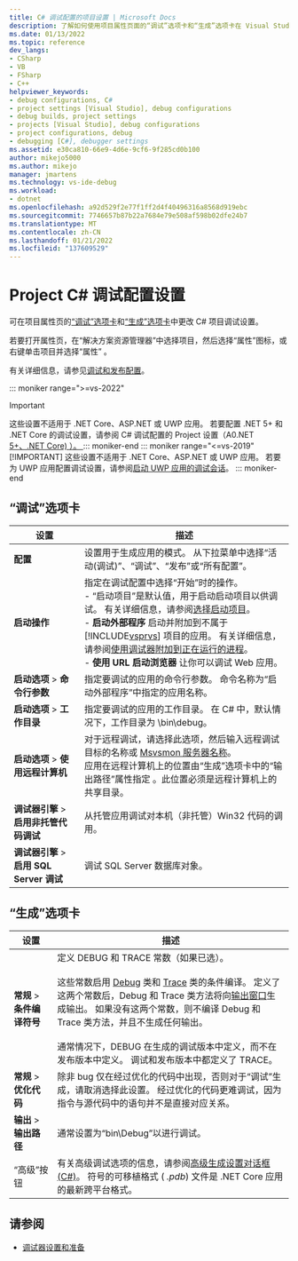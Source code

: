 ```yaml
---
title: C# 调试配置的项目设置 | Microsoft Docs
description: 了解如何使用项目属性页面的“调试”选项卡和“生成”选项卡在 Visual Studio 中更改 C# 调试配置的项目设置。
ms.date: 01/13/2022
ms.topic: reference
dev_langs:
- CSharp
- VB
- FSharp
- C++
helpviewer_keywords:
- debug configurations, C#
- project settings [Visual Studio], debug configurations
- debug builds, project settings
- projects [Visual Studio], debug configurations
- project configurations, debug
- debugging [C#], debugger settings
ms.assetid: e30ca810-66e9-4d6e-9cf6-9f285cd0b100
author: mikejo5000
ms.author: mikejo
manager: jmartens
ms.technology: vs-ide-debug
ms.workload:
- dotnet
ms.openlocfilehash: a92d529f2e77f1ff2d4f40496316a8568d919ebc
ms.sourcegitcommit: 7746657b87b22a7684e79e508af598b02dfe24b7
ms.translationtype: MT
ms.contentlocale: zh-CN
ms.lasthandoff: 01/21/2022
ms.locfileid: "137609529"
---
```

# <a name="project-settings-for-c-debug-configurations"></a>Project C# 调试配置设置

可在项目属性页的[“调试”选项卡](#debug-tab)和[“生成”选项卡](#build-tab)中更改 C# 项目调试设置。

若要打开属性页，在“解决方案资源管理器”中选择项目，然后选择“属性”图标，或右键单击项目并选择“属性”  。

有关详细信息，请参见[调试和发布配置](how-to-set-debug-and-release-configurations.md)。

::: moniker range=">=vs-2022"
>[!IMPORTANT]
>这些设置不适用于 .NET Core、ASP.NET 或 UWP 应用。 若要配置 .NET 5+ 和 .NET Core 的调试设置，请参阅 C# 调试配置的 Project 设置（A0.NET [5+、.NET Core) ）。 ](../debugger/project-settings-for-csharp-debug-configurations-dotnetcore.md)
::: moniker-end
::: moniker range="<=vs-2019"
>[!IMPORTANT]
>这些设置不适用于 .NET Core、ASP.NET 或 UWP 应用。 若要为 UWP 应用配置调试设置，请参阅[启动 UWP 应用的调试会话](start-a-debugging-session-for-a-store-app-in-visual-studio-vb-csharp-cpp-and-xaml.md)。
::: moniker-end

## <a name="debug-tab"></a>“调试”选项卡

|设置|描述|
|-------------------------------------| - |
| **配置** | 设置用于生成应用的模式。 从下拉菜单中选择“活动(调试)”、“调试”、“发布”或“所有配置”。 |
| **启动操作** | 指定在调试配置中选择“开始”时的操作。<br />- “启动项目”是默认值，用于启动启动项目以供调试。 有关详细信息，请参阅[选择启动项目](/previous-versions/visualstudio/visual-studio-2010/0s590bew(v=vs.100))。<br />- **启动外部程序** 启动并附加到不属于 [!INCLUDE[vsprvs](../code-quality/includes/vsprvs_md.md)] 项目的应用。 有关详细信息，请参阅[使用调试器附加到正在运行的进程](attach-to-running-processes-with-the-visual-studio-debugger.md)。<br />- **使用 URL 启动浏览器** 让你可以调试 Web 应用。 |
| **启动选项** > **命令行参数** | 指定要调试的应用的命令行参数。 命令名称为“启动外部程序”中指定的应用名称。 |
| **启动选项** > **工作目录** | 指定要调试的应用的工作目录。 在 C# 中，默认情况下，工作目录为 \bin\debug。
| **启动选项** > **使用远程计算机**|对于远程调试，请选择此选项，然后输入远程调试目标的名称或 [Msvsmon 服务器名称](../debugger/remote-debugging.md)。 <br />应用在远程计算机上的位置由“生成”选项卡中的“输出路径”属性指定 。此位置必须是远程计算机上的共享目录。
| **调试器引擎** > **启用非托管代码调试** | 从托管应用调试对本机（非托管）Win32 代码的调用。 |
| **调试器引擎** > **启用 SQL Server 调试** | 调试 SQL Server 数据库对象。 |

## <a name="build-tab"></a>“生成”选项卡

|设置|描述|
|-------------|-----------------|
|**常规** > **条件编译符号**|定义 DEBUG 和 TRACE 常数（如果已选）。<br /><br /> 这些常数启用 [Debug](/dotnet/api/system.diagnostics.debug) 类和 [Trace](/dotnet/api/system.diagnostics.trace) 类的条件编译。 定义了这两个常数后，Debug 和 Trace 类方法将向[输出窗口](../ide/reference/output-window.md)生成输出。 如果没有这两个常数，则不编译 Debug 和 Trace 类方法，并且不生成任何输出。<br /><br />通常情况下，DEBUG 在生成的调试版本中定义，而不在发布版本中定义。 调试和发布版本中都定义了 TRACE。|
|**常规** > **优化代码**|除非 bug 仅在经过优化的代码中出现，否则对于“调试”生成，请取消选择此设置。 经过优化的代码更难调试，因为指令与源代码中的语句并不是直接对应关系。|
|**输出** > **输出路径**|通常设置为“bin\Debug”以进行调试。|
|“高级”按钮|有关高级调试选项的信息，请参阅[高级生成设置对话框 (C#)](../ide/reference/advanced-build-settings-dialog-box-csharp.md)。 符号的可移植格式 ( *.pdb*) 文件是 .NET Core 应用的最新跨平台格式。

## <a name="see-also"></a>请参阅
- [调试器设置和准备](../debugger/debugger-settings-and-preparation.md)